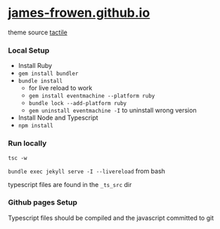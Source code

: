 # [james-frowen.github.io](https://james-frowen.github.io)

theme source [tactile](https://github.com/pages-themes/tactile)


### Local Setup

- Install Ruby
- `gem install bundler`
- `bundle install`
  - for live reload to work
  - `gem install eventmachine --platform ruby`
  - `bundle lock --add-platform ruby`
  - `gem uninstall eventmachine -I` to uninstall wrong version
- Install Node and Typescript
- `npm install`

### Run locally

`tsc -w`

`bundle exec jekyll serve -I --livereload` from bash


typescript files are found in the `_ts_src` dir


### Github pages Setup

Typescript files should be compiled and the javascript committed to git
